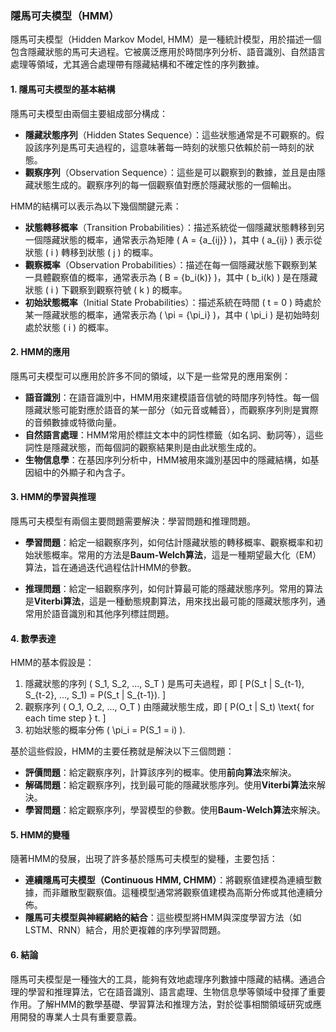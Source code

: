 ### 隱馬可夫模型（HMM）

隱馬可夫模型（Hidden Markov Model, HMM）是一種統計模型，用於描述一個包含隱藏狀態的馬可夫過程。它被廣泛應用於時間序列分析、語音識別、自然語言處理等領域，尤其適合處理帶有隱藏結構和不確定性的序列數據。

#### 1. **隱馬可夫模型的基本結構**

隱馬可夫模型由兩個主要組成部分構成：
- **隱藏狀態序列**（Hidden States Sequence）：這些狀態通常是不可觀察的。假設該序列是馬可夫過程的，這意味著每一時刻的狀態只依賴於前一時刻的狀態。
- **觀察序列**（Observation Sequence）：這些是可以觀察到的數據，並且是由隱藏狀態生成的。觀察序列的每一個觀察值對應於隱藏狀態的一個輸出。

HMM的結構可以表示為以下幾個關鍵元素：
- **狀態轉移概率**（Transition Probabilities）：描述系統從一個隱藏狀態轉移到另一個隱藏狀態的概率，通常表示為矩陣 \( A = \{a_{ij}\} \)，其中 \( a_{ij} \) 表示從狀態 \( i \) 轉移到狀態 \( j \) 的概率。
- **觀察概率**（Observation Probabilities）：描述在每一個隱藏狀態下觀察到某一具體觀察值的概率，通常表示為 \( B = \{b_i(k)\} \)，其中 \( b_i(k) \) 是在隱藏狀態 \( i \) 下觀察到觀察符號 \( k \) 的概率。
- **初始狀態概率**（Initial State Probabilities）：描述系統在時間 \( t = 0 \) 時處於某一隱藏狀態的概率，通常表示為 \( \pi = \{\pi_i\} \)，其中 \( \pi_i \) 是初始時刻處於狀態 \( i \) 的概率。

#### 2. **HMM的應用**

隱馬可夫模型可以應用於許多不同的領域，以下是一些常見的應用案例：

- **語音識別**：在語音識別中，HMM用來建模語音信號的時間序列特性。每一個隱藏狀態可能對應於語音的某一部分（如元音或輔音），而觀察序列則是實際的音頻數據或特徵向量。
- **自然語言處理**：HMM常用於標註文本中的詞性標籤（如名詞、動詞等），這些詞性是隱藏狀態，而每個詞的觀察結果則是由此狀態生成的。
- **生物信息學**：在基因序列分析中，HMM被用來識別基因中的隱藏結構，如基因組中的外顯子和內含子。

#### 3. **HMM的學習與推理**

隱馬可夫模型有兩個主要問題需要解決：學習問題和推理問題。

- **學習問題**：給定一組觀察序列，如何估計隱藏狀態的轉移概率、觀察概率和初始狀態概率。常用的方法是**Baum-Welch算法**，這是一種期望最大化（EM）算法，旨在通過迭代過程估計HMM的參數。
  
- **推理問題**：給定一組觀察序列，如何計算最可能的隱藏狀態序列。常用的算法是**Viterbi算法**，這是一種動態規劃算法，用來找出最可能的隱藏狀態序列，通常用於語音識別和其他序列標註問題。

#### 4. **數學表達**

HMM的基本假設是：
1. 隱藏狀態的序列 \( S_1, S_2, ..., S_T \) 是馬可夫過程，即
   \[
   P(S_t | S_{t-1}, S_{t-2}, ..., S_1) = P(S_t | S_{t-1}).
   \]
2. 觀察序列 \( O_1, O_2, ..., O_T \) 由隱藏狀態生成，即
   \[
   P(O_t | S_t) \text{ for each time step } t.
   \]
3. 初始狀態的概率分佈 \( \pi_i = P(S_1 = i) \).

基於這些假設，HMM的主要任務就是解決以下三個問題：
- **評價問題**：給定觀察序列，計算該序列的概率。使用**前向算法**來解決。
- **解碼問題**：給定觀察序列，找到最可能的隱藏狀態序列。使用**Viterbi算法**來解決。
- **學習問題**：給定觀察序列，學習模型的參數。使用**Baum-Welch算法**來解決。

#### 5. **HMM的變種**

隨著HMM的發展，出現了許多基於隱馬可夫模型的變種，主要包括：
- **連續隱馬可夫模型（Continuous HMM, CHMM）**：將觀察值建模為連續型數據，而非離散型觀察值。這種模型通常將觀察值建模為高斯分佈或其他連續分佈。
- **隱馬可夫模型與神經網絡的結合**：這些模型將HMM與深度學習方法（如LSTM、RNN）結合，用於更複雜的序列學習問題。

#### 6. **結論**

隱馬可夫模型是一種強大的工具，能夠有效地處理序列數據中隱藏的結構。通過合理的學習和推理算法，它在語音識別、語言處理、生物信息學等領域中發揮了重要作用。了解HMM的數學基礎、學習算法和推理方法，對於從事相關領域研究或應用開發的專業人士具有重要意義。